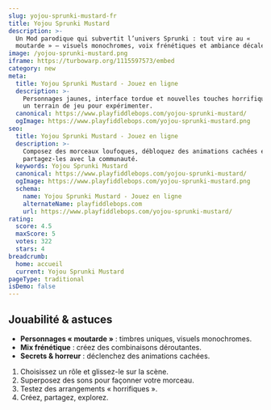```yaml
---
slug: yojou-sprunki-mustard-fr
title: Yojou Sprunki Mustard
description: >-
  Un Mod parodique qui subvertit l’univers Sprunki : tout vire au « 
  moutarde » — visuels monochromes, voix frénétiques et ambiance décalée.
image: /yojou-sprunki-mustard.png
iframe: https://turbowarp.org/1115597573/embed
category: new
meta:
  title: Yojou Sprunki Mustard - Jouez en ligne
  description: >-
    Personnages jaunes, interface tordue et nouvelles touches horrifiques — 
    un terrain de jeu pour expérimenter.
  canonical: https://www.playfiddlebops.com/yojou-sprunki-mustard/
  ogImage: https://www.playfiddlebops.com/yojou-sprunki-mustard.png
seo:
  title: Yojou Sprunki Mustard - Jouez en ligne
  description: >-
    Composez des morceaux loufoques, débloquez des animations cachées et 
    partagez-les avec la communauté.
  keywords: Yojou Sprunki Mustard
  canonical: https://www.playfiddlebops.com/yojou-sprunki-mustard/
  ogImage: https://www.playfiddlebops.com/yojou-sprunki-mustard.png
  schema:
    name: Yojou Sprunki Mustard - Jouez en ligne
    alternateName: playfiddlebops.com
    url: https://www.playfiddlebops.com/yojou-sprunki-mustard/
rating:
  score: 4.5
  maxScore: 5
  votes: 322
  stars: 4
breadcrumb:
  home: accueil
  current: Yojou Sprunki Mustard
pageType: traditional
isDemo: false
---
```


## Jouabilité & astuces

- **Personnages « moutarde »** : timbres uniques, visuels monochromes.
- **Mix frénétique** : créez des combinaisons déroutantes.
- **Secrets & horreur** : déclenchez des animations cachées.

1. Choisissez un rôle et glissez-le sur la scène.
2. Superposez des sons pour façonner votre morceau.
3. Testez des arrangements « horrifiques ».
4. Créez, partagez, explorez.
